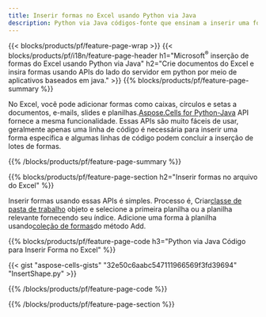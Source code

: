 ```yaml
---
title: Inserir formas no Excel usando Python via Java
description: Python via Java códigos-fonte que ensinam a inserir uma forma em Microsoft arquivos do Excel usando Aspose.Cells for Python via Java Biblioteca.
---
```

{{< blocks/products/pf/feature-page-wrap >}}
{{< blocks/products/pf/i18n/feature-page-header h1="Microsoft<sup>&reg;</sup> inserção de formas do Excel usando Python via Java" h2="Crie documentos do Excel e insira formas usando APIs do lado do servidor em python por meio de aplicativos baseados em java." >}}
{{% blocks/products/pf/feature-page-summary %}}

 No Excel, você pode adicionar formas como caixas, círculos e setas a documentos, e-mails, slides e planilhas.[Aspose.Cells for Python-Java](https://releases.aspose.com/cells/python-java) API fornece a mesma funcionalidade. Essas APIs são muito fáceis de usar, geralmente apenas uma linha de código é necessária para inserir uma forma específica e algumas linhas de código podem concluir a inserção de lotes de formas.

{{% /blocks/products/pf/feature-page-summary %}}

{{% blocks/products/pf/feature-page-section h2="Inserir formas no arquivo do Excel" %}}

 Inserir formas usando essas APIs é simples. Processo é, Criar[classe de pasta de trabalho](https://reference.aspose.com/cells/python-java/asposecells.api/Workbook) objeto e selecione a primeira planilha ou a planilha relevante fornecendo seu índice. Adicione uma forma à planilha usando[coleção de formas](https://reference.aspose.com/cells/python-java/asposecells.api/ShapeCollection)do método Add.

{{% blocks/products/pf/feature-page-code h3="Python via Java Código para Inserir Forma no Excel" %}}

{{< gist "aspose-cells-gists" "32e50c6aabc547111966569f3fd39694" "InsertShape.py" >}}

{{% /blocks/products/pf/feature-page-code %}}

{{% /blocks/products/pf/feature-page-section %}}
